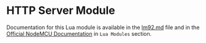 # HTTP Server Module

Documentation for this Lua module is available in the [lm92.md](../../docs/en/lua-modules/lm92.md) file and in the [Official NodeMCU Documentation](https://nodemcu.readthedocs.io/) in `Lua Modules` section.